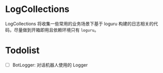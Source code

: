 # LogCollections
LogCollections 将收集一些常用的业务场景下基于 loguru 构建的日志相关的代码，尽量做到开箱即用且依赖环境只有 `loguru`。

# Todolist
- [ ] BotLogger: 对话机器人使用的 Logger
